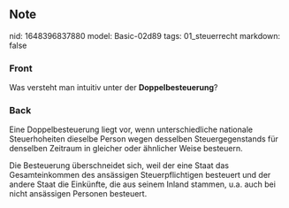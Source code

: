 ## Note
nid: 1648396837880
model: Basic-02d89
tags: 01_steuerrecht
markdown: false

### Front
Was versteht man intuitiv unter der <b>Doppelbesteuerung</b>?

### Back
Eine Doppelbesteuerung liegt vor, wenn unterschiedliche nationale Steuerhoheiten dieselbe Person wegen desselben Steuergegenstands für denselben Zeitraum in gleicher oder ähnlicher Weise besteuern. 

Die Besteuerung überschneidet sich, weil der eine Staat das Gesamteinkommen des ansässigen Steuerpflichtigen besteuert und der andere Staat die Einkünfte, die aus seinem Inland stammen, u.a. auch bei nicht ansässigen Personen besteuert.
